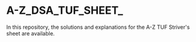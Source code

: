 # A-Z_DSA_TUF_SHEET_
In this repository, the solutions and explanations for the A-Z TUF Striver's sheet are available.
